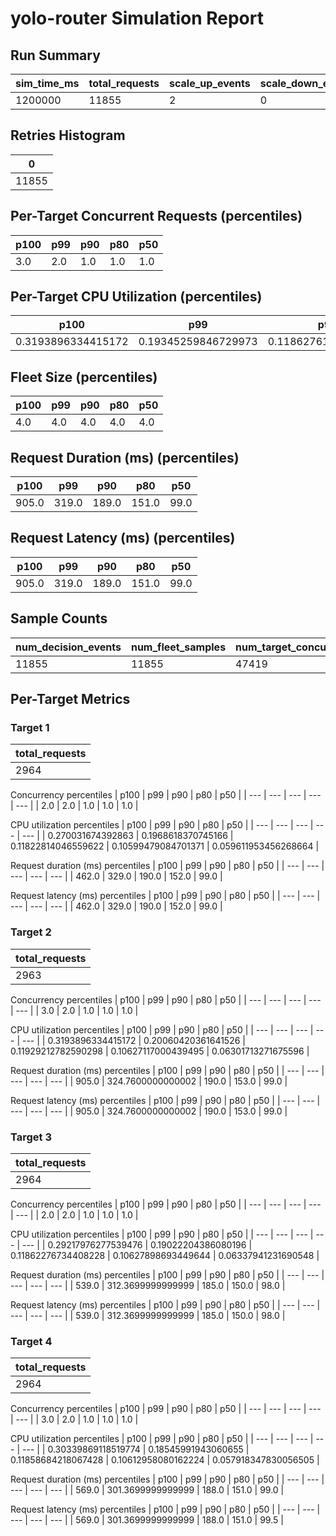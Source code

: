 # yolo-router Simulation Report
## Run Summary
| sim_time_ms | total_requests | scale_up_events | scale_down_events | scale_up_targets_added | scale_down_targets_removed | wall_runtime_seconds |
| --- | --- | --- | --- | --- | --- | --- |
| 1200000 | 11855 | 2 | 0 | 2 | 0 | 0.2506866455078125 |
## Retries Histogram
| 0 |
| --- |
| 11855 |

## Per-Target Concurrent Requests (percentiles)
| p100 | p99 | p90 | p80 | p50 |
| --- | --- | --- | --- | --- |
| 3.0 | 2.0 | 1.0 | 1.0 | 1.0 |

## Per-Target CPU Utilization (percentiles)
| p100 | p99 | p90 | p80 | p50 |
| --- | --- | --- | --- | --- |
| 0.3193896334415172 | 0.19345259846729973 | 0.11862761979098244 | 0.10614800285457374 | 0.06123898129405408 |

## Fleet Size (percentiles)
| p100 | p99 | p90 | p80 | p50 |
| --- | --- | --- | --- | --- |
| 4.0 | 4.0 | 4.0 | 4.0 | 4.0 |

## Request Duration (ms) (percentiles)
| p100 | p99 | p90 | p80 | p50 |
| --- | --- | --- | --- | --- |
| 905.0 | 319.0 | 189.0 | 151.0 | 99.0 |

## Request Latency (ms) (percentiles)
| p100 | p99 | p90 | p80 | p50 |
| --- | --- | --- | --- | --- |
| 905.0 | 319.0 | 189.0 | 151.0 | 99.0 |

## Sample Counts
| num_decision_events | num_fleet_samples | num_target_concurrency_samples | num_target_cpu_util_samples |
| --- | --- | --- | --- |
| 11855 | 11855 | 47419 | 47419 |

## Per-Target Metrics

### Target 1
| total_requests |
| --- |
| 2964 |

Concurrency percentiles
| p100 | p99 | p90 | p80 | p50 |
| --- | --- | --- | --- | --- |
| 2.0 | 2.0 | 1.0 | 1.0 | 1.0 |

CPU utilization percentiles
| p100 | p99 | p90 | p80 | p50 |
| --- | --- | --- | --- | --- |
| 0.270031674392863 | 0.1968618370745166 | 0.11822814046559622 | 0.10599479084701371 | 0.059611953456268664 |

Request duration (ms) percentiles
| p100 | p99 | p90 | p80 | p50 |
| --- | --- | --- | --- | --- |
| 462.0 | 329.0 | 190.0 | 152.0 | 99.0 |

Request latency (ms) percentiles
| p100 | p99 | p90 | p80 | p50 |
| --- | --- | --- | --- | --- |
| 462.0 | 329.0 | 190.0 | 152.0 | 99.0 |

### Target 2
| total_requests |
| --- |
| 2963 |

Concurrency percentiles
| p100 | p99 | p90 | p80 | p50 |
| --- | --- | --- | --- | --- |
| 3.0 | 2.0 | 1.0 | 1.0 | 1.0 |

CPU utilization percentiles
| p100 | p99 | p90 | p80 | p50 |
| --- | --- | --- | --- | --- |
| 0.3193896334415172 | 0.20060420361641526 | 0.11929212782590298 | 0.10627117000439495 | 0.06301713271675596 |

Request duration (ms) percentiles
| p100 | p99 | p90 | p80 | p50 |
| --- | --- | --- | --- | --- |
| 905.0 | 324.7600000000002 | 190.0 | 153.0 | 99.0 |

Request latency (ms) percentiles
| p100 | p99 | p90 | p80 | p50 |
| --- | --- | --- | --- | --- |
| 905.0 | 324.7600000000002 | 190.0 | 153.0 | 99.0 |

### Target 3
| total_requests |
| --- |
| 2964 |

Concurrency percentiles
| p100 | p99 | p90 | p80 | p50 |
| --- | --- | --- | --- | --- |
| 2.0 | 2.0 | 1.0 | 1.0 | 1.0 |

CPU utilization percentiles
| p100 | p99 | p90 | p80 | p50 |
| --- | --- | --- | --- | --- |
| 0.29217976277539476 | 0.19022204386080196 | 0.11862276734408228 | 0.10627898693449644 | 0.06337941231690548 |

Request duration (ms) percentiles
| p100 | p99 | p90 | p80 | p50 |
| --- | --- | --- | --- | --- |
| 539.0 | 312.3699999999999 | 185.0 | 150.0 | 98.0 |

Request latency (ms) percentiles
| p100 | p99 | p90 | p80 | p50 |
| --- | --- | --- | --- | --- |
| 539.0 | 312.3699999999999 | 185.0 | 150.0 | 98.0 |

### Target 4
| total_requests |
| --- |
| 2964 |

Concurrency percentiles
| p100 | p99 | p90 | p80 | p50 |
| --- | --- | --- | --- | --- |
| 3.0 | 2.0 | 1.0 | 1.0 | 1.0 |

CPU utilization percentiles
| p100 | p99 | p90 | p80 | p50 |
| --- | --- | --- | --- | --- |
| 0.30339869118519774 | 0.18545991943060655 | 0.11858684218067428 | 0.10612958080162224 | 0.057918347830056505 |

Request duration (ms) percentiles
| p100 | p99 | p90 | p80 | p50 |
| --- | --- | --- | --- | --- |
| 569.0 | 301.3699999999999 | 188.0 | 151.0 | 99.0 |

Request latency (ms) percentiles
| p100 | p99 | p90 | p80 | p50 |
| --- | --- | --- | --- | --- |
| 569.0 | 301.3699999999999 | 188.0 | 151.0 | 99.5 |
